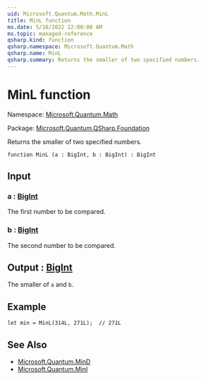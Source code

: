 ```yaml
---
uid: Microsoft.Quantum.Math.MinL
title: MinL function
ms.date: 5/16/2022 12:00:00 AM
ms.topic: managed-reference
qsharp.kind: function
qsharp.namespace: Microsoft.Quantum.Math
qsharp.name: MinL
qsharp.summary: Returns the smaller of two specified numbers.
---
```


# MinL function

Namespace: [Microsoft.Quantum.Math](xref:Microsoft.Quantum.Math)

Package: [Microsoft.Quantum.QSharp.Foundation](https://nuget.org/packages/Microsoft.Quantum.QSharp.Foundation)


Returns the smaller of two specified numbers.

```qsharp
function MinL (a : BigInt, b : BigInt) : BigInt
```


## Input

### a : [BigInt](xref:microsoft.quantum.qsharp.valueliterals#bigint-literals)

The first number to be compared.


### b : [BigInt](xref:microsoft.quantum.qsharp.valueliterals#bigint-literals)

The second number to be compared.



## Output : [BigInt](xref:microsoft.quantum.qsharp.valueliterals#bigint-literals)

The smaller of `a` and `b`.

## Example

```qsharplet min = MinL(314L, 271L);  // 271L```

## See Also

- [Microsoft.Quantum.MinD](xref:Microsoft.Quantum.MinD)
- [Microsoft.Quantum.MinI](xref:Microsoft.Quantum.MinI)